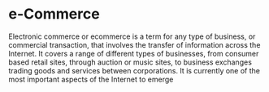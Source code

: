 # e-Commerce
Electronic commerce or ecommerce is a term for any type of business, or commercial transaction, that involves the transfer of information across the Internet. It covers a range of different types of businesses, from consumer based retail sites, through auction or music sites, to business exchanges trading goods and services between corporations. It is currently one of the most important aspects of the Internet to emerge
